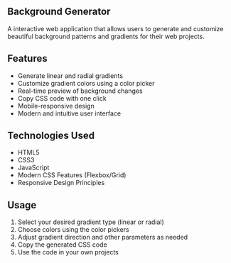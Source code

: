 ## Background Generator
A interactive web application that allows users to generate and customize beautiful background patterns and gradients for their web projects.


## Features
- Generate linear and radial gradients
- Customize gradient colors using a color picker
- Real-time preview of background changes
- Copy CSS code with one click
- Mobile-responsive design
- Modern and intuitive user interface


## Technologies Used
- HTML5
- CSS3
- JavaScript
- Modern CSS Features (Flexbox/Grid)
- Responsive Design Principles


## Usage
1. Select your desired gradient type (linear or radial)
2. Choose colors using the color pickers
3. Adjust gradient direction and other parameters as needed
4. Copy the generated CSS code
5. Use the code in your own projects

